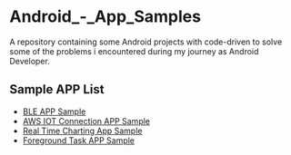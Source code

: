 # Android_-_App_Samples
A repository containing some Android projects with code-driven to solve some of the problems i encountered during my journey as Android Developer.


## Sample APP List
- [BLE APP Sample](https://github.com/gello94/Android_-_App_Samples/tree/main/BLE_Sample_app)
- [AWS IOT Connection APP Sample](https://github.com/gello94/Android_-_App_Samples/tree/main/AWS_IOT_Connection)
- [Real Time Charting App Sample](https://github.com/gello94/Android_-_App_Samples/tree/main/AWS_IOT_Connection)
- [Foreground Task APP Sample](https://github.com/augelloantonio/Android_-_App_Samples/tree/main/Charting_sample_app)